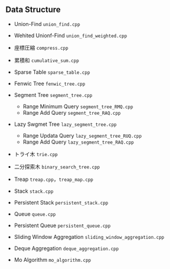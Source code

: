 ## Data Structure

- Union-Find  `union_find.cpp`
- Wehited Unionf-Find `union_find_weighted.cpp`

- 座標圧縮 `compress.cpp`
- 累積和 `cumulative_sum.cpp`


- Sparse Table `sparse_table.cpp`


- Fenwic Tree `fenwic_tree.cpp`   

- Segment Tree  `segment_tree.cpp`
    - Range Minimum Query  `segment_tree_RMQ.cpp`
    - Range Add Query  `segment_tree_RAQ.cpp`
    
- Lazy Swgmet Tree `lazy_segment_tree.cpp`
    - Range Updata Query  `lazy_segment_tree_RUQ.cpp`
    - Range Add Query  `lazy_segment_tree_RAQ.cpp`


- トライ木 `trie.cpp`

- 二分探索木 `binary_search_tree.cpp`
- Treap `treap.cpp`，`treap_map.cpp`
- Stack `stack.cpp`
- Persistent Stack `persistent_stack.cpp`
- Queue `queue.cpp`
- Persistent Queue `persistent_queue.cpp`

- Sliding Window Aggregation `sliding_window_aggregation.cpp`
- Deque Aggregation `deque_aggregation.cpp`

- Mo Algorithm `mo_algorithm.cpp`
